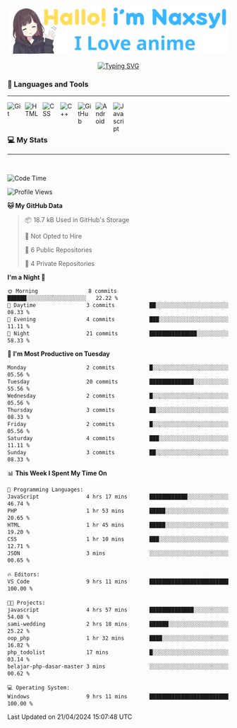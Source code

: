 <p align="center"><a href="https://github.com/Naxsyl"><img width=580px alt="Hello, I'm Naxsyl. I Love Anime" src="img/banner.png" /></a></p>

<p align="center">
<a href="https://git.io/typing-svg"><img src="https://readme-typing-svg.herokuapp.com?font=Fira+Code&weight=600&size=22&pause=1000&center=true&vCenter=true&random=false&width=435&lines=Newbie+Programmer;Back-end+web+and+app+developer;Learn+Something+Interesting" alt="Typing SVG" /></a>
</p>

### 🧰 Languages and Tools

---

<img align="left" alt="Git" width="30px" style="padding-right:10px;" src="https://cdn.jsdelivr.net/gh/devicons/devicon/icons/git/git-original.svg" />
<img align="left" alt="HTML" width="30px" style="padding-right:10px;" src="https://cdn.jsdelivr.net/gh/devicons/devicon/icons/html5/html5-plain.svg" />
<img align="left" alt="CSS" width="30px" style="padding-right:10px;" src="https://cdn.jsdelivr.net/gh/devicons/devicon/icons/css3/css3-plain.svg" />
<img align="left" alt="C++" width="30px" style="padding-right:10px;" src="https://cdn.jsdelivr.net/gh/devicons/devicon/icons/cplusplus/cplusplus-line.svg" />
<img align="left" alt="GitHub" width="30px" style="padding-right:10px;" src="https://cdn.jsdelivr.net/gh/devicons/devicon/icons/github/github-original.svg" />
<img align="left" alt="Android" width="30px" style="padding-right:10px;" src="https://cdn.jsdelivr.net/gh/devicons/devicon/icons/android/android-plain.svg" />
<img align="left" alt="Javascript" width="30px" style="padding-right:10px;" src="https://cdn.jsdelivr.net/gh/devicons/devicon@latest/icons/javascript/javascript-original.svg" />
<br>
<br>
<br>


### 💻 My Stats

---

<br>

<!--START_SECTION:waka-->
![Code Time](http://img.shields.io/badge/Code%20Time-18%20hrs%2013%20mins-blue)

![Profile Views](http://img.shields.io/badge/Profile%20Views-247-blue)

**🐱 My GitHub Data** 

> 📦 18.7 kB Used in GitHub's Storage 
 > 
> 🚫 Not Opted to Hire
 > 
> 📜 6 Public Repositories 
 > 
> 🔑 4 Private Repositories 
 > 
**I'm a Night 🦉** 

```text
🌞 Morning                8 commits           ██████░░░░░░░░░░░░░░░░░░░   22.22 % 
🌆 Daytime                3 commits           ██░░░░░░░░░░░░░░░░░░░░░░░   08.33 % 
🌃 Evening                4 commits           ███░░░░░░░░░░░░░░░░░░░░░░   11.11 % 
🌙 Night                  21 commits          ███████████████░░░░░░░░░░   58.33 % 
```
📅 **I'm Most Productive on Tuesday** 

```text
Monday                   2 commits           █░░░░░░░░░░░░░░░░░░░░░░░░   05.56 % 
Tuesday                  20 commits          ██████████████░░░░░░░░░░░   55.56 % 
Wednesday                2 commits           █░░░░░░░░░░░░░░░░░░░░░░░░   05.56 % 
Thursday                 3 commits           ██░░░░░░░░░░░░░░░░░░░░░░░   08.33 % 
Friday                   2 commits           █░░░░░░░░░░░░░░░░░░░░░░░░   05.56 % 
Saturday                 4 commits           ███░░░░░░░░░░░░░░░░░░░░░░   11.11 % 
Sunday                   3 commits           ██░░░░░░░░░░░░░░░░░░░░░░░   08.33 % 
```


📊 **This Week I Spent My Time On** 

```text
💬 Programming Languages: 
JavaScript               4 hrs 17 mins       ████████████░░░░░░░░░░░░░   46.74 % 
PHP                      1 hr 53 mins        █████░░░░░░░░░░░░░░░░░░░░   20.65 % 
HTML                     1 hr 45 mins        █████░░░░░░░░░░░░░░░░░░░░   19.20 % 
CSS                      1 hr 10 mins        ███░░░░░░░░░░░░░░░░░░░░░░   12.71 % 
JSON                     3 mins              ░░░░░░░░░░░░░░░░░░░░░░░░░   00.65 % 

🔥 Editors: 
VS Code                  9 hrs 11 mins       █████████████████████████   100.00 % 

🐱‍💻 Projects: 
javascript               4 hrs 57 mins       ██████████████░░░░░░░░░░░   54.08 % 
sami-wedding             2 hrs 18 mins       ██████░░░░░░░░░░░░░░░░░░░   25.22 % 
oop_php                  1 hr 32 mins        ████░░░░░░░░░░░░░░░░░░░░░   16.82 % 
php_todolist             17 mins             █░░░░░░░░░░░░░░░░░░░░░░░░   03.14 % 
belajar-php-dasar-master 3 mins              ░░░░░░░░░░░░░░░░░░░░░░░░░   00.62 % 

💻 Operating System: 
Windows                  9 hrs 11 mins       █████████████████████████   100.00 % 
```


 Last Updated on 21/04/2024 15:07:48 UTC
<!--END_SECTION:waka-->
